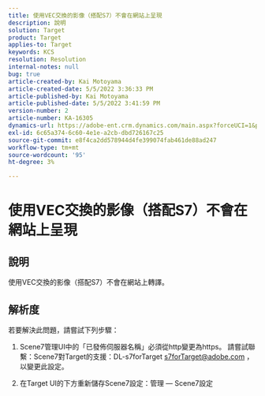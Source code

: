 ```yaml
---
title: 使用VEC交換的影像（搭配S7）不會在網站上呈現
description: 說明
solution: Target
product: Target
applies-to: Target
keywords: KCS
resolution: Resolution
internal-notes: null
bug: true
article-created-by: Kai Motoyama
article-created-date: 5/5/2022 3:36:33 PM
article-published-by: Kai Motoyama
article-published-date: 5/5/2022 3:41:59 PM
version-number: 2
article-number: KA-16305
dynamics-url: https://adobe-ent.crm.dynamics.com/main.aspx?forceUCI=1&pagetype=entityrecord&etn=knowledgearticle&id=f64e2e21-89cc-ec11-a7b5-6045bd00d995
exl-id: 6c65a374-6c60-4e1e-a2cb-dbd726167c25
source-git-commit: e8f4ca2dd578944d4fe399074fab461de88ad247
workflow-type: tm+mt
source-wordcount: '95'
ht-degree: 3%

---
```


# 使用VEC交換的影像（搭配S7）不會在網站上呈現

## 說明


使用VEC交換的影像（搭配S7）不會在網站上轉譯。


## 解析度


若要解決此問題，請嘗試下列步驟：

1. Scene7管理UI中的「已發佈伺服器名稱」必須從http變更為https。 請嘗試聯繫：Scene7對Target的支援：DL-s7forTarget [s7forTarget@adobe.com](mailto:s7forTarget@adobe.com) ，以變更此設定。

2. 在Target UI的下方重新儲存Scene7設定：管理 — Scene7設定
